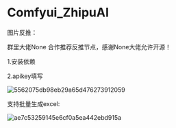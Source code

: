# Comfyui_ZhipuAI

图片反推：

群里大佬None 合作推荐反推节点，感谢None大佬允许开源！

1.安装依赖

2.apikey填写

![5562075db98eb29a65d476273912059](https://github.com/StartHua/Comfyui_CXH_ZhipuAI/assets/22284244/70c1f0f4-a58a-4643-b3d4-673f7acaebd6)


支持批量生成excel:

![ae7c53259145e6cf0a5ea442ebd915a](https://github.com/StartHua/Comfyui_CXH_ZhipuAI/assets/22284244/a5a9d217-cfe5-4eb2-8a89-c07c9d7e51b7)
